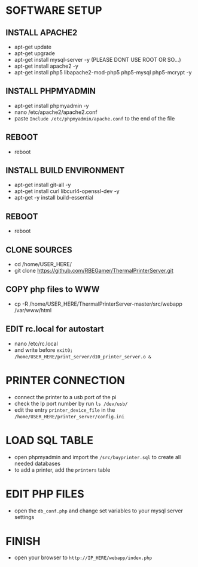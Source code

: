 # SOFTWARE SETUP
## INSTALL APACHE2
* apt-get update
* apt-get upgrade 
* apt-get install mysql-server -y (PLEASE DONT USE ROOT OR SO...)
* apt-get install apache2 -y
* apt-get install php5 libapache2-mod-php5 php5-mysql php5-mcrypt -y
## INSTALL PHPMYADMIN
* apt-get install phpmyadmin -y
* nano /etc/apache2/apache2.conf
* paste `Include /etc/phpmyadmin/apache.conf` to the end of the file
## REBOOT
* reboot
## INSTALL BUILD ENVIRONMENT
* apt-get install git-all -y
* apt-get install curl libcurl4-openssl-dev -y
* apt-get -y install build-essential
## REBOOT
* reboot
## CLONE SOURCES
* cd /home/USER_HERE/
* git clone https://github.com/RBEGamer/ThermalPrinterServer.git


## COPY php files to WWW
* cp -R /home/USER_HERE/ThermalPrinterServer-master/src/webapp /var/www/html
## EDIT rc.local for autostart
* nano /etc/rc.local
* and write before `exit0;` `/home/USER_HERE/print_server/d10_printer_server.o &`
# PRINTER CONNECTION
* connect the printer to a usb port of the pi
* check the lp port number by run `ls /dev/usb/`
* edit the entry `printer_device_file` in the `/home/USER_HERE/printer_server/config.ini`
#  LOAD SQL TABLE
* open phpmyadmin and import the `/src/buyprinter.sql` to create all needed databases
* to add a printer, add the `printers` table
# EDIT PHP FILES
* open the `db_conf.php` and change set variables to your mysql server settings
# FINISH
* open your browser to `http://IP_HERE/webapp/index.php`

